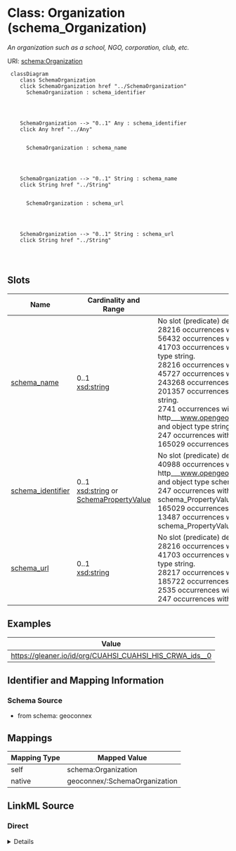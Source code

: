 

# Class: Organization (schema_Organization)


_An organization such as a school, NGO, corporation, club, etc._





URI: [schema:Organization](https://schema.org/Organization)






```mermaid
 classDiagram
    class SchemaOrganization
    click SchemaOrganization href "../SchemaOrganization"
      SchemaOrganization : schema_identifier
        
          
    
    
    SchemaOrganization --> "0..1" Any : schema_identifier
    click Any href "../Any"

        
      SchemaOrganization : schema_name
        
          
    
    
    SchemaOrganization --> "0..1" String : schema_name
    click String href "../String"

        
      SchemaOrganization : schema_url
        
          
    
    
    SchemaOrganization --> "0..1" String : schema_url
    click String href "../String"

        
      
```




<!-- no inheritance hierarchy -->


## Slots

| Name | Cardinality and Range | Description | Inheritance |
| ---  | --- | --- | --- |
| [schema_name](../slots/schema_name.md) | 0..1 <br/> [xsd:string](xsd:string) | No slot (predicate) description specified <br/> 28216 occurrences with subject type schema_Dataset and object type string.<br/>56432 occurrences with subject type schema_DataDownload and object type string.<br/>41703 occurrences with subject type schema_GovernmentOrganization and object type string.<br/>28216 occurrences with subject type schema_PropertyValue and object type string.<br/>45727 occurrences with untyped subjects and object type string.<br/>243268 occurrences with subject type schema_Place and object type string.<br/>201357 occurrences with subject type hyf__HY_HydroLocation and object type string.<br/>2741 occurrences with subject type http___www.opengeospatial.org_standards_waterml2_hy_features_HY_HydroLocation and object type string.<br/>247 occurrences with subject type schema_Organization and object type string.<br/>165029 occurrences with subject type schema_CreativeWork and object type string. | direct |
| [schema_identifier](../slots/schema_identifier.md) | 0..1 <br/> [xsd:string](xsd:string)&nbsp;or&nbsp;<br />[SchemaPropertyValue](../classes/SchemaPropertyValue.md) | No slot (predicate) description specified <br/> 40988 occurrences with subject type http___www.opengeospatial.org_standards_waterml2_hy_features_HY_HydroLocation and object type schema_PropertyValue.<br/>247 occurrences with subject type schema_Organization and object type schema_PropertyValue.<br/>165029 occurrences with subject type schema_CreativeWork and object type string.<br/>13487 occurrences with subject type hyf__HY_HydroLocation and object type schema_PropertyValue. | direct |
| [schema_url](../slots/schema_url.md) | 0..1 <br/> [xsd:string](xsd:string) | No slot (predicate) description specified <br/> 28216 occurrences with subject type schema_Dataset and object type string.<br/>41703 occurrences with subject type schema_GovernmentOrganization and object type string.<br/>28217 occurrences with subject type schema_PropertyValue and object type string.<br/>185722 occurrences with untyped subjects and object type string.<br/>2535 occurrences with subject type schema_Place and object type string.<br/>247 occurrences with subject type schema_Organization and object type string. | direct |










## Examples

| Value |
| --- |
| https://gleaner.io/id/org/CUAHSI_CUAHSI_HIS_CRWA_ids__0 |


## Identifier and Mapping Information







### Schema Source


* from schema: geoconnex




## Mappings

| Mapping Type | Mapped Value |
| ---  | ---  |
| self | schema:Organization |
| native | geoconnex/:SchemaOrganization |







## LinkML Source

<!-- TODO: investigate https://stackoverflow.com/questions/37606292/how-to-create-tabbed-code-blocks-in-mkdocs-or-sphinx -->

### Direct

<details>
```yaml
name: schema_Organization
conforms_to: No schema conformance document specified
description: An organization such as a school, NGO, corporation, club, etc.
title: Organization
notes:
- Class with 247 occurrences.
examples:
- value: https://gleaner.io/id/org/CUAHSI_CUAHSI_HIS_CRWA_ids__0
from_schema: geoconnex
rank: 1000
slots:
- schema_name
- schema_identifier
- schema_url
class_uri: schema:Organization

```
</details>

### Induced

<details>
```yaml
name: schema_Organization
conforms_to: No schema conformance document specified
description: An organization such as a school, NGO, corporation, club, etc.
title: Organization
notes:
- Class with 247 occurrences.
examples:
- value: https://gleaner.io/id/org/CUAHSI_CUAHSI_HIS_CRWA_ids__0
from_schema: geoconnex
rank: 1000
attributes:
  schema_name:
    name: schema_name
    description: No slot (predicate) description specified
    comments:
    - 28216 occurrences with subject type schema_Dataset and object type string.
    - 56432 occurrences with subject type schema_DataDownload and object type string.
    - 41703 occurrences with subject type schema_GovernmentOrganization and object
      type string.
    - 28216 occurrences with subject type schema_PropertyValue and object type string.
    - 45727 occurrences with untyped subjects and object type string.
    - 243268 occurrences with subject type schema_Place and object type string.
    - 201357 occurrences with subject type hyf__HY_HydroLocation and object type string.
    - 2741 occurrences with subject type http___www.opengeospatial.org_standards_waterml2_hy_features_HY_HydroLocation
      and object type string.
    - 247 occurrences with subject type schema_Organization and object type string.
    - 165029 occurrences with subject type schema_CreativeWork and object type string.
    examples:
    - description: schema_Dataset → string
      object:
        example_object: USGS-293229091230800
        example_predicate: schema:name
        example_subject: _:b1000000
    - description: schema_DataDownload → string
      object:
        example_object: USGS SensorThings API
        example_predicate: schema:name
        example_subject: _:b1000004
    - description: schema_GovernmentOrganization → string
      object:
        example_object: U.S. Geological Survey Water Data for the Nation
        example_predicate: schema:name
        example_subject: _:b1000006
    - description: schema_PropertyValue → string
      object:
        example_object: Gage height
        example_predicate: schema:name
        example_subject: _:b1000007
    - description: None → string
      object:
        example_object: Mancos River at Anitas Flat Below Mancos CO
        example_predicate: schema:name
        example_subject: _:b1548067
    - description: schema_Place → string
      object:
        example_object: New England Region
        example_predicate: schema:name
        example_subject: https://geoconnex.us/ref/hu02/01
    - description: hyf__HY_HydroLocation → string
      object:
        example_object: BIG CREEK
        example_predicate: schema:name
        example_subject: https://geoconnex.us/iow/demo/AL00017
    - description: http___www.opengeospatial.org_standards_waterml2_hy_features_HY_HydroLocation
        → string
      object:
        example_object: ALCOVA
        example_predicate: schema:name
        example_subject: https://geoconnex.us/ornl/hydrosource/dams/1
    - description: schema_Organization → string
      object:
        example_object: CUAHSI_CUAHSI_HIS_CRWA_ids__0
        example_predicate: schema:name
        example_subject: https://gleaner.io/id/org/CUAHSI_CUAHSI_HIS_CRWA_ids__0
    - description: schema_CreativeWork → string
      object:
        example_object: HUC12 Pour Points
        example_predicate: schema:name
        example_subject: https://gleaner.io/xid/genid/cksjodsip8t6t2qulttg
    from_schema: geoconnex
    rank: 1000
    slot_uri: schema:name
    alias: schema_name
    owner: schema_Organization
    domain_of:
    - http___www.opengeospatial.org_standards_waterml2_hy_features_HY_HydroLocation
    - hyf__HY_HydroLocation
    - schema_CreativeWork
    - schema_DataDownload
    - schema_Dataset
    - schema_GovernmentOrganization
    - schema_Organization
    - schema_Place
    - schema_PropertyValue
    range: string
  schema_identifier:
    name: schema_identifier
    description: No slot (predicate) description specified
    comments:
    - 40988 occurrences with subject type http___www.opengeospatial.org_standards_waterml2_hy_features_HY_HydroLocation
      and object type schema_PropertyValue.
    - 247 occurrences with subject type schema_Organization and object type schema_PropertyValue.
    - 165029 occurrences with subject type schema_CreativeWork and object type string.
    - 13487 occurrences with subject type hyf__HY_HydroLocation and object type schema_PropertyValue.
    examples:
    - description: http___www.opengeospatial.org_standards_waterml2_hy_features_HY_HydroLocation
        → schema_PropertyValue
      object:
        example_object: https://gleaner.io/xid/genid/ckh8pd4ip8t5ksin207g
        example_predicate: schema:identifier
        example_subject: https://geoconnex.us/ornl/hydrosource/dams/999
    - description: schema_Organization → schema_PropertyValue
      object:
        example_object: https://gleaner.io/genid/geoconnex
        example_predicate: schema:identifier
        example_subject: https://gleaner.io/id/org/wade_wade__9
    - description: schema_CreativeWork → string
      object:
        example_object: huc12pp
        example_predicate: schema:identifier
        example_subject: https://gleaner.io/xid/genid/cksjodsip8t6t2qulttg
    - description: hyf__HY_HydroLocation → schema_PropertyValue
      object:
        example_object: _:b850487
        example_predicate: schema:identifier
        example_subject: https://sta.geoconnex.dev/collections/USGS/Things/items/'USNWS-390855089210900'
    from_schema: geoconnex
    rank: 1000
    slot_uri: schema:identifier
    alias: schema_identifier
    owner: schema_Organization
    domain_of:
    - http___www.opengeospatial.org_standards_waterml2_hy_features_HY_HydroLocation
    - hyf__HY_HydroLocation
    - schema_CreativeWork
    - schema_Organization
    range: Any
    any_of:
    - range: string
    - range: schema_PropertyValue
  schema_url:
    name: schema_url
    description: No slot (predicate) description specified
    comments:
    - 28216 occurrences with subject type schema_Dataset and object type string.
    - 41703 occurrences with subject type schema_GovernmentOrganization and object
      type string.
    - 28217 occurrences with subject type schema_PropertyValue and object type string.
    - 185722 occurrences with untyped subjects and object type string.
    - 2535 occurrences with subject type schema_Place and object type string.
    - 247 occurrences with subject type schema_Organization and object type string.
    examples:
    - description: schema_Dataset → string
      object:
        example_object: https://waterdata.usgs.gov/monitoring-location/293229091230800/#parameterCode=00010
        example_predicate: schema:url
        example_subject: _:b1000000
    - description: schema_GovernmentOrganization → string
      object:
        example_object: https://waterdata.usgs.gov
        example_predicate: schema:url
        example_subject: _:b1000006
    - description: schema_PropertyValue → string
      object:
        example_object: https://en.wikipedia.org/w/index.php?search=Gage height
        example_predicate: schema:url
        example_subject: _:b1000007
    - description: None → string
      object:
        example_object: https://waterdata.usgs.gov/monitoring-location/14206920
        example_predicate: schema:url
        example_subject: _:b1064837
    - description: schema_Place → string
      object:
        example_object: https://waterdata.usgs.gov
        example_predicate: schema:url
        example_subject: https://geoconnex.us/ca-gage-assessment/gages/09423350
    - description: schema_Organization → string
      object:
        example_object: https://geoconnex.us/sitemap/CUAHSI/CUAHSI_HIS_CRWA_ids__0.xml
        example_predicate: schema:url
        example_subject: https://gleaner.io/id/org/CUAHSI_CUAHSI_HIS_CRWA_ids__0
    from_schema: geoconnex
    rank: 1000
    slot_uri: schema:url
    alias: schema_url
    owner: schema_Organization
    domain_of:
    - schema_Dataset
    - schema_GovernmentOrganization
    - schema_Organization
    - schema_Place
    - schema_PropertyValue
    range: string
class_uri: schema:Organization

```
</details>